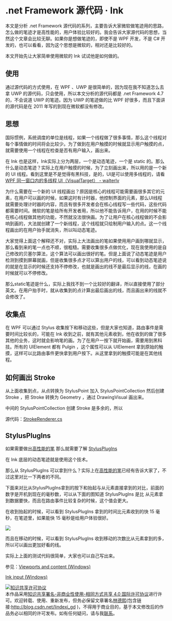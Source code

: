 # .net Framework 源代码 · Ink

本文是分析 .net Framework 源代码的系列，主要告诉大家微软做笔迹用的思路，怎么做的笔迹才是高性能的，用户体验比较好的。我会告诉大家源代码的思想，当然这个文章会比较无聊。如果你是想做笔迹的，即使不是 WPF 开发，不是 C# 开发的，也可以看看，因为这个思想是微软的，相对还是比较好的。

<!--more-->
<!-- csdn -->
<!-- 草稿 -->

<!-- 标签：.net Framework，源代码分析，wpf，ink，笔迹,dotnet -->

<div id="toc"></div>

本文开始先让大家简单使用微软的 Ink 试试他是如何做的。

## 使用

通过源代码的方式使用，在 WPF 、UWP 是很简单的，因为现在我不知道怎么去拿 UWP 的源代码，只会使用，所以本文分析的源代码都是 .net Framework 4.7 的，不会说道 UWP 的笔迹。因为 UWP 的笔迹做的比 WPF 好很多，而且下面讲的源代码是在 2011 年写的到现在微软都没有修改。

## 思想

国际惯例，系统调度的单位是线程，如果一个线程做了很多事情，那么这个线程对每个事情做的时间将会比较少。为了做到在用户触摸的时候就显示用户触摸的点，就需要使用一个线程在检查是否有用户输入，画出来。

在 Ink 也是这样，Ink实际上分为两层，一个是动态笔迹，一个是 static 的。那么什么是动态笔迹？实际上在用户触摸的时候，为了立刻画出来，所以用的是一个新的 UI 线程。看到这里是不是觉得有黑科技，是的，UI是可以使用多线程的，请看[WPF 同一窗口内的多线程 UI（VisualTarget） - walterlv](https://walterlv.github.io/post/multi-thread-ui-using-visualtarget-in-wpf.html )

为什么需要在一个新的 UI 线程画出？原因是核心的线程可能需要画很多其它的元素，在用户可以画的时候，如果这时有计时器，他控制界面的元素，那么UI线程就需要处理计时器的内容，而且有很多开发者会在核心线程写一些代码，这些代码都需要时间。微软的笔是给所有开发者用，所以他不能告诉用户，在用的时候不能在核心线程做其他的功能，不然就没法很快画。为了让用户在核心线程做的不会影响到画的，大法就创建了一个新线程，这个线程就只绘制用户输入的点。这一个线程画出的在用户抬手就消失，所以叫动态笔迹。

大家觉得上面这个解释还不对，实际上大法画出的笔如果使用用户画到哪就显示，那么看到来的笔一点也不顺，很粗糙。需要收集很多点做优化，现在我使用的是自己修改的贝塞尔算法，这个算法可以画出很好的笔。但是上面说了动态笔迹是用户检测到摸到屏幕就画，但是收集很多点才可以算出用户的线，可以看到动态笔迹说的就是在显示的时候还支持不停修改，也就是画出的线不是最后显示的线，在画的时候就可以不停修改。

那么static笔迹是什么，实际上我找不到一个比较好的翻译，所以直接使用了部分英文。在用户抬手时，就从收集到的点计算出最后画出的线，而且画出来的线就不会修改了。

## 收集点

在 WPF 可以通过 Stylus 收集按下和移动这些，但是大家也知道，路由事件是需要时间比较长的，可能在 Ink 收到之前，就有其他元素收到，他在收到的做了很多其他的业务，这时就会影响笔的画。为了在用户一按下就开始画，需要用到黑科技。所有的 UIElement 都有 Pulgin ，这个属性可以从 UIElement 拿到原始的触摸，这样可以比路由事件更快拿到用户按下。从这里拿到的触摸可能是在其他线程。

## 如何画出 Stroke

从上面收集到点，从点转换为 StylusPoint 加入 StylusPointCollection 然后创建 Stroke ，把 Stroke 转换为 Geometry ，通过 DrawingVisual 画出来。

中间的 StylusPointCollection 创建 Stroke 是多余的，所以

源代码：[StrokeRenderer.cs](https://referencesource.microsoft.com/#PresentationCore/Core/CSharp/MS/Internal/Ink/StrokeRenderer.cs,1670af750bda3057 )

## StylusPlugIns 

如果需要做出[高性能的笔](https://lindexi.gitee.io/post/WPF-%E9%AB%98%E6%80%A7%E8%83%BD%E7%AC%94.html) 那么就需要了解 [StylusPlugIns](https://docs.microsoft.com/en-us/dotnet/api/system.windows.input.stylusplugins?view=netframework-4.7.1)

在 Ink 底层的动态笔迹就是使用这个技术。

那么从 StylusPlugIns 可以拿到什么？实际上在[高性能的笔](https://lindexi.gitee.io/post/WPF-%E9%AB%98%E6%80%A7%E8%83%BD%E7%AC%94.html)已经有告诉大家了，不过这里对比一下两者的不同。

下面来对比从StylusPlugIns拿到的按下和抬起与从元素直接拿到的对比，前面的数字是开机到现在的毫秒数，可以从下面的图知道 StylusPlugIns 是比 从元素拿到数据要快，而且在路由事件比较复杂的时候，这个值会更大。

在收到抬起的时候，可以看到 StylusPlugIns 拿到的时间比元素收到的快 15 毫秒，在笔迹里，如果能快 15 毫秒是给用户体验很好。

![](http://7xqpl8.com1.z0.glb.clouddn.com/65fb6078-c169-4ce3-cdd9-e35752d07be0%2F201832281435.jpg)

而且在移动的时候，可以看到 StylusPlugIns 收到移动的次数比从元素拿到的多，所以可以画出更加好看的线。

实际上上面的测试代码很简单，大家也可以自己写出来。

参见：[Viewports and content (Windows)](https://msdn.microsoft.com/en-us/library/windows/desktop/dn423906(v=vs.85).aspx )

[Ink input (Windows)](https://msdn.microsoft.com/en-us/library/windows/desktop/mt592874(v=vs.85).aspx )

<a rel="license" href="http://creativecommons.org/licenses/by-nc-sa/4.0/"><img alt="知识共享许可协议" style="border-width:0" src="https://licensebuttons.net/l/by-nc-sa/4.0/88x31.png" /></a><br />本作品采用<a rel="license" href="http://creativecommons.org/licenses/by-nc-sa/4.0/">知识共享署名-非商业性使用-相同方式共享 4.0 国际许可协议</a>进行许可。欢迎转载、使用、重新发布，但务必保留文章署名[林德熙](http://blog.csdn.net/lindexi_gd)(包含链接:http://blog.csdn.net/lindexi_gd )，不得用于商业目的，基于本文修改后的作品务必以相同的许可发布。如有任何疑问，请与我[联系](mailto:lindexi_gd@163.com)。  
